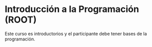 # Introducción a la Programación (ROOT)
Este curso es introductorios y el participante debe tener bases de la programación.
